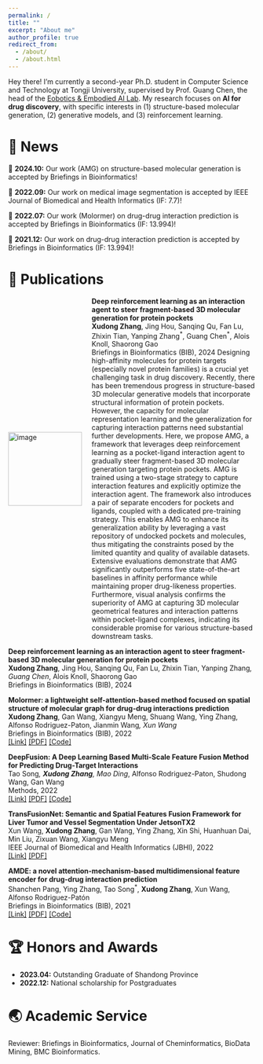 ```yaml
---
permalink: /
title: ""
excerpt: "About me"
author_profile: true
redirect_from: 
  - /about/
  - /about.html
---
```


Hey there! I’m currently a second-year Ph.D. student in Computer Science and Technology at Tongji University, supervised by Prof. Guang Chen, the head of the [Eobotics & Embodied AI Lab](https://ispc-group.github.io/). My research focuses on **AI for drug discovery**, with specific interests in (1) structure-based molecular generation, (2) generative models, and (3) reinforcement learning.

&#x1F4E3; News
======
&#x1F389; **2024.10:** Our work (AMG) on structure-based molecular generation is accepted by Briefings in Bioinformatics!

&#x1F389; **2022.09:** Our work on medical image segmentation is accepted by IEEE Journal of Biomedical and Health Informatics (IF: 7.7)!

&#x1F389; **2022.07:** Our work (Molormer) on drug-drug interaction prediction is accepted by Briefings in Bioinformatics (IF: 13.994)!

&#x1F389; **2021.12:** Our work on drug-drug interaction prediction is accepted by Briefings in Bioinformatics (IF: 13.994)!



&#128221; Publications
======
<div style="display: flex; align-items: center;">
  <img src="https://github.com/user-attachments/assets/b44453ed-731f-413c-b851-21e365086668" alt="image" style="width: 150px; margin-right: 20px;">
  <div>
    <strong>Deep reinforcement learning as an interaction agent to steer fragment-based 3D molecular generation for protein pockets</strong><br>
    <strong>Xudong Zhang</strong>, Jing Hou, Sanqing Qu, Fan Lu, Zhixin Tian, Yanping Zhang<sup>*</sup>, Guang Chen<sup>*</sup>, Alois Knoll, Shaorong Gao<br>
    Briefings in Bioinformatics (BIB), 2024
        Designing high-affinity molecules for protein targets (especially novel protein families) is a crucial yet challenging task in drug discovery. Recently, there has been tremendous progress in structure-based 3D molecular generative models that incorporate structural information of protein pockets. However, the capacity for molecular representation learning and the generalization for capturing interaction patterns need substantial further developments. Here, we propose AMG, a framework that leverages deep reinforcement learning as a pocket-ligand interaction agent to gradually steer fragment-based 3D molecular generation targeting protein pockets. AMG is trained using a two-stage strategy to capture interaction features and explicitly optimize the interaction agent. The framework also introduces a pair of separate encoders for pockets and ligands, coupled with a dedicated pre-training strategy. This enables AMG to enhance its generalization ability by leveraging a vast repository of undocked pockets and molecules, thus mitigating the constraints posed by the limited quantity and quality of available datasets. Extensive evaluations demonstrate that AMG significantly outperforms five state-of-the-art baselines in affinity performance while maintaining proper drug-likeness properties. Furthermore, visual analysis confirms the superiority of AMG at capturing 3D molecular geometrical features and interaction patterns within pocket-ligand complexes, indicating its considerable promise for various structure-based downstream tasks.
    
  </div>
</div>

**Deep reinforcement learning as an interaction agent to steer fragment-based 3D molecular generation for protein pockets**  
**Xudong Zhang**, Jing Hou, Sanqing Qu, Fan Lu, Zhixin Tian, Yanping Zhang<sup>*</sup>, Guang Chen<sup>*</sup>, Alois Knoll, Shaorong Gao  
Briefings in Bioinformatics (BIB), 2024 

**Molormer: a lightweight self-attention-based method focused on spatial structure of molecular graph for drug-drug interactions prediction**  
**Xudong Zhang**, Gan Wang, Xiangyu Meng, Shuang Wang, Ying Zhang, Alfonso Rodriguez-Paton, Jianmin Wang<sup>*</sup>, Xun Wang<sup>*</sup>  
Briefings in Bioinformatics (BIB), 2022  
[[Link]](https://doi.org/10.1093/bib/bbac296) [[PDF]](files/molormer.pdf) [[Code]](https://github.com/IsXudongZhang/Molormer)

**DeepFusion: A Deep Learning Based Multi-Scale Feature Fusion Method for Predicting Drug-Target Interactions**  
Tao Song<sup>*</sup>, **Xudong Zhang**, Mao Ding<sup>*</sup>, Alfonso Rodriguez-Paton, Shudong Wang, Gan Wang  
Methods, 2022  
[[Link]](https://www.sciencedirect.com/science/article/abs/pii/S1046202322000378?via%3Dihub) [[PDF]](files/deepfusion.pdf) [[Code]](https://github.com/IsXudongZhang/DeepFusion)

**TransFusionNet: Semantic and Spatial Features Fusion Framework for Liver Tumor and Vessel Segmentation Under JetsonTX2**  
Xun Wang, **Xudong Zhang**, Gan Wang, Ying Zhang, Xin Shi, Huanhuan Dai, Min Liu, Zixuan Wang, Xiangyu Meng  
IEEE Journal of Biomedical and Health Informatics (JBHI), 2022  
[[Link]](https://ieeexplore.ieee.org/document/9893911) [[PDF]](files/jbi.pdf) 

**AMDE: a novel attention-mechanism-based multidimensional feature encoder for drug-drug interaction prediction**  
Shanchen Pang, Ying Zhang, Tao Song<sup>*</sup>, **Xudong Zhang**, Xun Wang, Alfonso Rodriguez-Patón  
Briefings in Bioinformatics (BIB), 2021  
[[Link]](https://doi.org/10.1093/bib/bbab545) [[PDF]](files/AMDE.pdf) [[Code]](https://github.com/wan-YingZ/AMDE-master)  



&#x1F3C6; Honors and Awards
======
* **2023.04:** Outstanding Graduate of Shandong Province
* **2022.12:** National scholarship for Postgraduates

&#x1F30F; Academic Service
======
Reviewer: Briefings in Bioinformatics, Journal of Cheminformatics, BioData Mining, BMC Bioinformatics.
